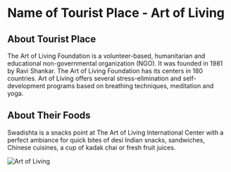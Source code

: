 # Name of Tourist Place - Art of Living

## About Tourist Place 
The Art of Living Foundation is a volunteer-based, humanitarian and educational non-governmental organization (NGO). 
It was founded in 1981 by Ravi Shankar.
The Art of Living Foundation has its centers in 180 countries. 
Art of Living offers several stress-elimination and self-development programs based on breathing techniques, meditation and yoga.

## About Their Foods
Swadishta is a snacks point at The Art of Living International Center with a perfect ambiance for quick bites of desi Indian snacks, 
sandwiches, Chinese cuisines, a cup of kadak chai or fresh fruit juices.

<img align="center" src="https://bangaloreashram.org/wp-content/uploads/2019/10/V-M.jpg" alt="Art of Living"/>

<!--Example: <img align="center" src="https://lotustours.in/assets/img/taj/photo-room-detail-1.jpg" alt="Taj Mahal"/> -->
